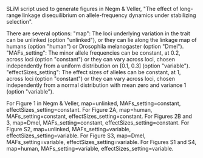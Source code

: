 SLiM script used to generate figures in Negm & Veller, "The effect of long-range linkage disequilibrium on allele-frequency dynamics under stabilizing selection".

There are several options:
"map": The loci underlying variation in the trait can be unlinked (option "unlinked"), or they can lie along the linkage map of humans (option "human") or Drosophila melanogaster (option "Dmel").
"MAFs_setting": The minor allele frequencies can be constant, at 0.2, across loci (option "constant") or they can vary across loci, chosen independently from a uniform distribution on [0.1, 0.3] (option "variable").
"effectSizes_setting": The effect sizes of alleles can be constant, at 1, across loci (option "constant") or they can vary across loci, chosen independently from a normal distribution with mean zero and variance 1 (option "variable").

For Figure 1 in Negm & Veller, map=unlinked, MAFs_setting=constant, effectSizes_setting=constant.
For Figure 2A, map=human, MAFs_setting=constant, effectSizes_setting=constant.
For Figures 2B and 3, map=Dmel, MAFs_setting=constant, effectSizes_setting=constant.
For Figure S2, map=unlinked, MAFs_setting=variable, effectSizes_setting=variable.
For Figure S3, map=Dmel, MAFs_setting=variable, effectSizes_setting=variable.
For Figures S1 and S4, map=human, MAFs_setting=variable, effectSizes_setting=variable.

